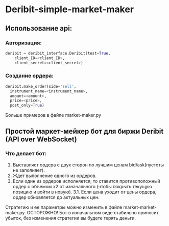 # Deribit-simple-market-maker
## Использование api:
### Авторизация:
```python
deribit = deribit_interface.Deribit(test=True, 
	client_ID=<client_ID>,
 	client_secret=<client_secret>)
```
### Создание ордера:
```python
deribit.make_order(side='sell',
  instrument_name=<instrument_name>,
  amount=<amount>,
  price=<price>,
  post_only=True)
```
Больше примеров в файле market-maker.py 
                        
## Простой маркет-мейкер бот для биржи Deribit (API over WebSocket)

### Что делает бот:
1. Выставляет ордера с двух сторон по лучшим ценам bid/ask(пустоты не заполняет).
2. Ждет выполнение одного из ордеров.
3. Если один из ордеров исполняется, то ставится противоположный ордер с объемом x2 от изначального (чтобы покрыть текущую позицию и войти в новую).
3.1. Если цена уходит от цены ордера, ордер обновляется до актуальных цен.

Стратегию и ее параметры можно изменить в файле market-market-maker.py.
ОСТОРОЖНО! Бот в изначальном виде стабильно приносит убыток, без изменения стратегии вы будете терять деньги.

